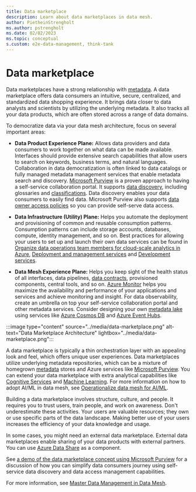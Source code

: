 ```yaml
---
title: Data marketplace
description: Learn about data marketplaces in data mesh.
author: PietheinStrengholt
ms.author: pstrengholt
ms.date: 02/02/2023
ms.topic: conceptual
s.custom: e2e-data-management, think-tank
---
```

# Data marketplace

Data marketplaces have a strong relationship with [metadata](../govern-metadata-standards.md). A data marketplace offers data consumers an intuitive, secure, centralized, and standardized data shopping experience. It brings data closer to data analysts and scientists by utilizing the underlying metadata. It also tracks all your data products, which are often stored across a range of data domains.

To democratize data via your data mesh architecture, focus on several important areas:

- **Data Product Experience Plane:** Allows data providers and data consumers to work together on what data can be made available. Interfaces should provide extensive search capabilities that allow users to search on keywords, business terms, and natural languages. Collaboration in data democratization is often linked to data catalogs or fully managed metadata management services that enable metadata search and discovery.  [Microsoft Purview](/azure/purview) is a proven approach to having a self-service collaboration portal. It supports [data discovery](/azure/purview/how-to-browse-catalog), including glossaries and [classifications](/azure/purview/classification-insights). Data discovery enables your data consumers to easily find data. Microsoft Purview also supports [data owner access policies](/azure/purview/how-to-data-owner-policy-authoring-generic) so you can provide self-serve data access.

- **Data Infrastructure (Utility) Plane:** Helps you automate the deployment and provisioning of common and reusable consumption patterns. Consumption patterns can include storage accounts, databases, compute, identity management, and so on. Best practices for allowing your users to set up and launch their own data services can be found in [Organize data operations team members for cloud-scale analytics in Azure](../../data-management/organize.md), [Deployment and management services](/azure/azure-resource-manager/management/overview) and [Development services](/azure/devops).

- **Data Mesh Experience Plane:** Helps you keep sight of the health status of all interfaces, data pipelines, [data contracts](./data-contracts.md), provisioned components, central tools, and so on. [Azure Monitor](/azure/azure-monitor/) helps you maximize the availability and performance of your applications and services and achieve monitoring and insight. For data observability, create an umbrella on top your self-service collaboration portal and other metadata services. Consider designing your own [metadata lake](../govern-metadata-standards.md) using services like [Azure Cosmos DB](/azure/cosmos-db/) and [Azure Event Hubs](/azure/event-hubs/).

:::image type="content" source="../media/data-marketplace.png" alt-text="Data Marketplace Architecture" lightbox="../media/data-marketplace.png":::

A data marketplace is typically a thin orchestration layer with an appealing look and feel, which offers unique user experiences. Data marketplaces utilize underlying metadata repositories, which can be a mixture of homegrown [metadata](../govern-metadata-standards.md) stores and Azure services like [Microsoft Purview](/azure/purview/). You can extend your data marketplace with extra analytical capabilities like [Cognitive Services](/azure/cognitive-services) and [Machine Learning](/azure/machine-learning). For more information on how to adopt AI/ML in data mesh, see [Operationalize data mesh for AI/ML](operationalize-data-mesh-for-ai-ml.md).

Building a data marketplace involves structure, culture, and people. It requires you to trust users, train people, and work on awareness. Don't underestimate these activities. Your users are valuable resources; they own or use specific parts of the data landscape. Making better use of your users increases the efficiency of your data knowledge and usage.

In some cases, you might need an external data marketplace. External data marketplaces enable sharing of your data products with external partners. You can use [Azure Data Share](/azure/data-share) as a component.

See [a demo of the data marketplace concept using Microsoft Purview](https://aka.ms/purviewselfservicedemo) for a discussion of how you can simplify data consumers journey using self-service data discovery and data access management capabilities.

For more information, see [Master Data Management in Data Mesh](data-mesh-master-data-management.md).
